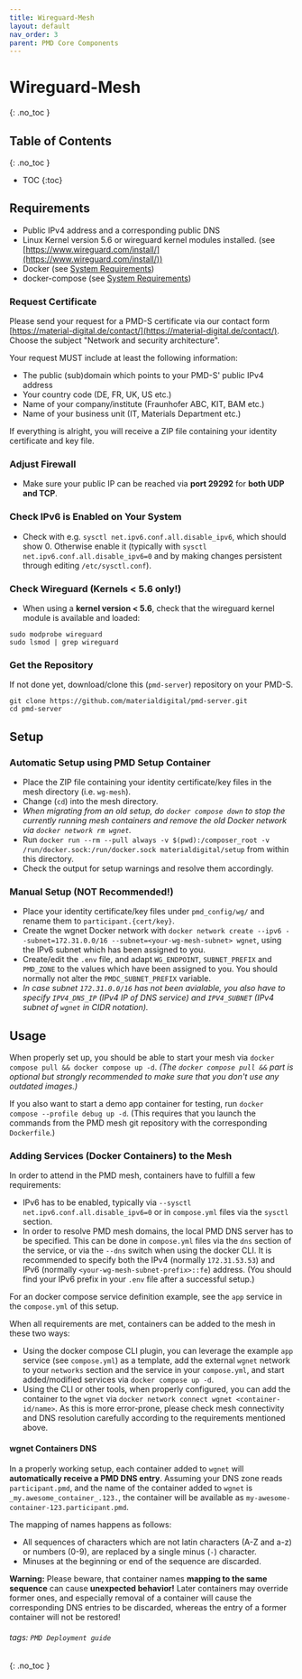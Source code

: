 ```yaml
---
title: Wireguard-Mesh
layout: default
nav_order: 3
parent: PMD Core Components
---
```


Wireguard-Mesh
===
{: .no_toc }

## Table of Contents
{: .no_toc }

- TOC
{:toc}



## Requirements
* Public IPv4 address and a corresponding public DNS
* Linux Kernel version 5.6 or wireguard kernel modules installed. (see
  [https://www.wireguard.com/install/](https://www.wireguard.com/install/))
* Docker (see [System Requirements](../index.md/#system-requirements))
* docker-compose (see [System Requirements](../index.md/#system-requirements))

### Request Certificate

Please send your request for a PMD-S certificate via our contact form [https://material-digital.de/contact/](https://material-digital.de/contact/).
Choose the subject "Network and security architecture".

Your request MUST include at least the following information:
  - The public (sub)domain which points to your PMD-S' public IPv4 address
  - Your country code (DE, FR, UK, US etc.)
  - Name of your company/institute (Fraunhofer ABC, KIT, BAM etc.)
  - Name of your business unit (IT, Materials Department etc.)

If everything is alright, you will receive a ZIP file containing your identity certificate and key file.

### Adjust Firewall

* Make sure your public IP can be reached via **port 29292** for **both UDP and TCP**.

### Check IPv6 is Enabled on Your System

* Check with e.g. `sysctl net.ipv6.conf.all.disable_ipv6`, which should show 0.
  Otherwise enable it (typically with `sysctl net.ipv6.conf.all.disable_ipv6=0` and by making changes persistent through editing `/etc/sysctl.conf`).

### Check Wireguard (Kernels < 5.6 only!)

* When using a **kernel version < 5.6**, check that the wireguard kernel module is available and loaded:

```
sudo modprobe wireguard 
sudo lsmod | grep wireguard
```

### Get the Repository

If not done yet, download/clone this (`pmd-server`) repository on your PMD-S.

```
git clone https://github.com/materialdigital/pmd-server.git
cd pmd-server
```

## Setup

### Automatic Setup using PMD Setup Container
- Place the ZIP file containing your identity certificate/key files in the mesh directory (i.e. `wg-mesh`).
- Change (`cd`) into the mesh directory.
- *When migrating from an old setup, do `docker compose down` to stop the currently running mesh containers and remove the old Docker network via `docker network rm wgnet`.*
- Run `docker run --rm --pull always -v $(pwd):/composer_root -v /run/docker.sock:/run/docker.sock materialdigital/setup` from within this directory.
- Check the output for setup warnings and resolve them accordingly.

### Manual Setup (NOT Recommended!)
- Place your identity certificate/key files under `pmd_config/wg/` and rename them to `participant.{cert/key}`.
- Create the wgnet Docker network with `docker network create --ipv6 --subnet=172.31.0.0/16 --subnet=<your-wg-mesh-subnet> wgnet`, using the IPv6 subnet which has been assigned to you.
- Create/edit the `.env` file, and adapt `WG_ENDPOINT`, `SUBNET_PREFIX` and `PMD_ZONE` to the values which have been assigned to you. You should normally not alter the `PMDC_SUBNET_PREFIX` variable.
- *In case subnet `172.31.0.0/16` has not been avialable, you also have to specify `IPV4_DNS_IP` (IPv4 IP of DNS service) and `IPV4_SUBNET` (IPv4 subnet of `wgnet` in CIDR notation).*

## Usage

When properly set up, you should be able to start your mesh via `docker compose pull && docker compose up -d`.
*(The `docker compose pull &&` part is optional but strongly recommended to make sure that you don't use any outdated images.)*

If you also want to start a demo app container for testing, run `docker compose --profile debug up -d`.
(This requires that you launch the commands from the PMD mesh git repository with the corresponding `Dockerfile`.)

### Adding Services (Docker Containers) to the Mesh

In order to attend in the PMD mesh, containers have to fulfill a few requirements:
- IPv6 has to be enabled, typically via `--sysctl net.ipv6.conf.all.disable_ipv6=0` or in `compose.yml` files via the `sysctl` section.
- In order to resolve PMD mesh domains, the local PMD DNS server has to be specified. This can be done in `compose.yml` files via the `dns` section of the service, or via the `--dns` switch when using the docker CLI. It is recommended to specify both the IPv4 (normally `172.31.53.53`) and IPv6 (normally `<your-wg-mesh-subnet-prefix>::fe`) address. (You should find your IPv6 prefix in your `.env` file after a successful setup.)

For an docker compose service definition example, see the `app` service in the `compose.yml` of this setup.

When all requirements are met, containers can be added to the mesh in these two ways:
- Using the docker compose CLI plugin, you can leverage the example `app` service (see `compose.yml`) as a template, add the external `wgnet` network to your `networks` section and the service in your `compose.yml`, and start added/modified services via `docker compose up -d`.
- Using the CLI or other tools, when properly configured, you can add the container to the `wgnet` via `docker network connect wgnet <container-id/name>`. As this is more error-prone, please check mesh connectivity and DNS resolution carefully according to the requirements mentioned above.

#### wgnet Containers DNS

In a properly working setup, each container added to `wgnet` will **automatically receive a PMD DNS entry**.
Assuming your DNS zone reads `participant.pmd`, and the name of the container added to `wgnet` is `_my.awesome_container_.123.`, the container will be available as `my-awesome-container-123.participant.pmd`.

The mapping of names happens as follows:
- All sequences of characters which are not latin characters (A-Z and a-z) or numbers (0-9), are replaced by a single minus (`-`) character.
- Minuses at the beginning or end of the sequence are discarded.

**Warning:** Please beware, that container names **mapping to the same sequence** can cause **unexpected behavior!** Later containers may override former ones, and especially removal of a container will cause the corresponding DNS entries to be discarded, whereas the entry of a former container will not be restored!


###### tags: `PMD Deployment guide`
{: .no_toc }

